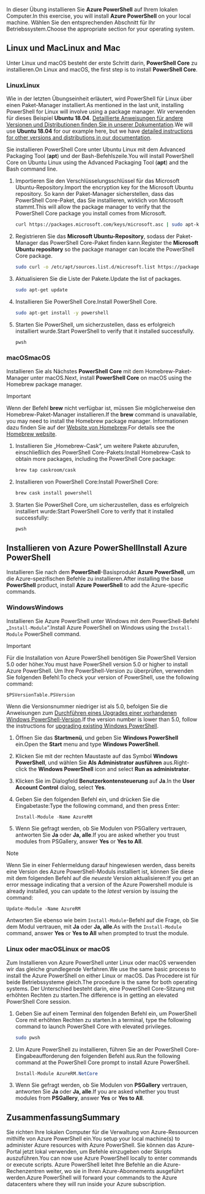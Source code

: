 <span data-ttu-id="34b69-101">In dieser Übung installieren Sie **Azure PowerShell** auf Ihrem lokalen Computer.</span><span class="sxs-lookup"><span data-stu-id="34b69-101">In this exercise, you will install **Azure PowerShell** on your local machine.</span></span> <span data-ttu-id="34b69-102">Wählen Sie den entsprechenden Abschnitt für Ihr Betriebssystem.</span><span class="sxs-lookup"><span data-stu-id="34b69-102">Choose the appropriate section for your operating system.</span></span>

## <a name="linux-and-mac"></a><span data-ttu-id="34b69-103">Linux und Mac</span><span class="sxs-lookup"><span data-stu-id="34b69-103">Linux and Mac</span></span>
<span data-ttu-id="34b69-104">Unter Linux und macOS besteht der erste Schritt darin, **PowerShell Core** zu installieren.</span><span class="sxs-lookup"><span data-stu-id="34b69-104">On Linux and macOS, the first step is to install **PowerShell Core**.</span></span>

### <a name="linux"></a><span data-ttu-id="34b69-105">Linux</span><span class="sxs-lookup"><span data-stu-id="34b69-105">Linux</span></span>
<span data-ttu-id="34b69-106">Wie in der letzten Übungseinheit erläutert, wird PowerShell für Linux über einen Paket-Manager installiert.</span><span class="sxs-lookup"><span data-stu-id="34b69-106">As mentioned in the last unit, installing PowerShell for Linux will involve using a package manager.</span></span> <span data-ttu-id="34b69-107">Wir verwenden für dieses Beispiel **Ubuntu 18.04**. [Detaillierte Anweisungen für andere Versionen und Distributionen finden Sie in unserer Dokumentation](https://docs.microsoft.com/powershell/scripting/setup/installing-powershell-core-on-linux).</span><span class="sxs-lookup"><span data-stu-id="34b69-107">We will use **Ubuntu 18.04** for our example here, but we have [detailed instructions for other versions and distributions in our documentation](https://docs.microsoft.com/powershell/scripting/setup/installing-powershell-core-on-linux).</span></span>

<span data-ttu-id="34b69-108">Sie installieren PowerShell Core unter Ubuntu Linux mit dem Advanced Packaging Tool (**apt**) und der Bash-Befehlszeile.</span><span class="sxs-lookup"><span data-stu-id="34b69-108">You will install PowerShell Core on Ubuntu Linux using the Advanced Packaging Tool (**apt**) and the Bash command line.</span></span> 

1. <span data-ttu-id="34b69-109">Importieren Sie den Verschlüsselungsschlüssel für das Microsoft Ubuntu-Repository.</span><span class="sxs-lookup"><span data-stu-id="34b69-109">Import the encryption key for the Microsoft Ubuntu repository.</span></span> <span data-ttu-id="34b69-110">So kann der Paket-Manager sicherstellen, dass das PowerShell Core-Paket, das Sie installieren, wirklich von Microsoft stammt.</span><span class="sxs-lookup"><span data-stu-id="34b69-110">This will allow the package manager to verify that the PowerShell Core package you install comes from Microsoft.</span></span>

    ```bash
    curl https://packages.microsoft.com/keys/microsoft.asc | sudo apt-key add -
    ```
1. <span data-ttu-id="34b69-111">Registrieren Sie das **Microsoft Ubuntu-Repository**, sodass der Paket-Manager das PowerShell Core-Paket finden kann.</span><span class="sxs-lookup"><span data-stu-id="34b69-111">Register the **Microsoft Ubuntu repository** so the package manager can locate the PowerShell Core package.</span></span>

    ```bash
    sudo curl -o /etc/apt/sources.list.d/microsoft.list https://packages.microsoft.com/config/ubuntu/18.04/prod.list
    ```

1. <span data-ttu-id="34b69-112">Aktualisieren Sie die Liste der Pakete.</span><span class="sxs-lookup"><span data-stu-id="34b69-112">Update the list of packages.</span></span>

    ```bash
    sudo apt-get update
    ```

1. <span data-ttu-id="34b69-113">Installieren Sie PowerShell Core.</span><span class="sxs-lookup"><span data-stu-id="34b69-113">Install PowerShell Core.</span></span>

    ```bash
    sudo apt-get install -y powershell
    ```

1. <span data-ttu-id="34b69-114">Starten Sie PowerShell, um sicherzustellen, dass es erfolgreich installiert wurde.</span><span class="sxs-lookup"><span data-stu-id="34b69-114">Start PowerShell to verify that it installed successfully.</span></span>

    ```bash
    pwsh
    ```

### <a name="macos"></a><span data-ttu-id="34b69-115">macOS</span><span class="sxs-lookup"><span data-stu-id="34b69-115">macOS</span></span>
<span data-ttu-id="34b69-116">Installieren Sie als Nächstes **PowerShell Core** mit dem Homebrew-Paket-Manager unter macOS.</span><span class="sxs-lookup"><span data-stu-id="34b69-116">Next, install **PowerShell Core** on macOS using the Homebrew package manager.</span></span>

> [!IMPORTANT]
> <span data-ttu-id="34b69-117">Wenn der Befehl **brew** nicht verfügbar ist, müssen Sie möglicherweise den Homebrew-Paket-Manager installieren.</span><span class="sxs-lookup"><span data-stu-id="34b69-117">If the **brew** command is unavailable, you may need to install the Homebrew package manager.</span></span> <span data-ttu-id="34b69-118">Informationen dazu finden Sie auf der [Website von Homebrew](https://brew.sh/).</span><span class="sxs-lookup"><span data-stu-id="34b69-118">For details see the [Homebrew website](https://brew.sh/).</span></span>

1. <span data-ttu-id="34b69-119">Installieren Sie „Homebrew-Cask“, um weitere Pakete abzurufen, einschließlich des PowerShell Core-Pakets:</span><span class="sxs-lookup"><span data-stu-id="34b69-119">Install Homebrew-Cask to obtain more packages, including the PowerShell Core package:</span></span>

    ```bash
    brew tap caskroom/cask
    ```
1. <span data-ttu-id="34b69-120">Installieren von PowerShell Core:</span><span class="sxs-lookup"><span data-stu-id="34b69-120">Install PowerShell Core:</span></span>

    ```bash
    brew cask install powershell
    ```

1. <span data-ttu-id="34b69-121">Starten Sie PowerShell Core, um sicherzustellen, dass es erfolgreich installiert wurde:</span><span class="sxs-lookup"><span data-stu-id="34b69-121">Start PowerShell Core to verify that it installed successfully:</span></span>

    ```bash
    pwsh
    ```

## <a name="install-azure-powershell"></a><span data-ttu-id="34b69-122">Installieren von Azure PowerShell</span><span class="sxs-lookup"><span data-stu-id="34b69-122">Install Azure PowerShell</span></span>
<span data-ttu-id="34b69-123">Installieren Sie nach dem **PowerShell**-Basisprodukt **Azure PowerShell**, um die Azure-spezifischen Befehle zu installieren.</span><span class="sxs-lookup"><span data-stu-id="34b69-123">After installing the base **PowerShell** product, install **Azure PowerShell** to add the Azure-specific commands.</span></span>

### <a name="windows"></a><span data-ttu-id="34b69-124">Windows</span><span class="sxs-lookup"><span data-stu-id="34b69-124">Windows</span></span>
<span data-ttu-id="34b69-125">Installieren Sie Azure PowerShell unter Windows mit dem PowerShell-Befehl „`Install-Module`“.</span><span class="sxs-lookup"><span data-stu-id="34b69-125">Install Azure PowerShell on Windows using the `Install-Module` PowerShell command.</span></span>

> [!IMPORTANT]
> <span data-ttu-id="34b69-126">Für die Installation von Azure PowerShell benötigen Sie PowerShell Version 5.0 oder höher.</span><span class="sxs-lookup"><span data-stu-id="34b69-126">You must have PowerShell version 5.0 or higher to install Azure PowerShell.</span></span> <span data-ttu-id="34b69-127">Um Ihre PowerShell-Version zu überprüfen, verwenden Sie folgenden Befehl:</span><span class="sxs-lookup"><span data-stu-id="34b69-127">To check your version of PowerShell, use the following command:</span></span> 
>
> `$PSVersionTable.PSVersion` 
>
><span data-ttu-id="34b69-128">Wenn die Versionsnummer niedriger ist als 5.0, befolgen Sie die Anweisungen zum [Durchführen eines Upgrades einer vorhandenen Windows PowerShell-Version](https://docs.microsoft.com/powershell/scripting/setup/installing-windows-powershell?view=powershell-6#upgrading-existing-windows-powershell).</span><span class="sxs-lookup"><span data-stu-id="34b69-128">If the version number is lower than 5.0, follow the instructions for [upgrading existing Windows PowerShell](https://docs.microsoft.com/powershell/scripting/setup/installing-windows-powershell?view=powershell-6#upgrading-existing-windows-powershell).</span></span>

1. <span data-ttu-id="34b69-129">Öffnen Sie das **Startmenü**, und geben Sie **Windows PowerShell** ein.</span><span class="sxs-lookup"><span data-stu-id="34b69-129">Open the **Start** menu and type **Windows PowerShell**.</span></span>
2. <span data-ttu-id="34b69-130">Klicken Sie mit der rechten Maustaste auf das Symbol **Windows PowerShell**, und wählen Sie **Als Administrator ausführen** aus.</span><span class="sxs-lookup"><span data-stu-id="34b69-130">Right-click the **Windows PowerShell** icon and select **Run as administrator**.</span></span>
3. <span data-ttu-id="34b69-131">Klicken Sie im Dialogfeld **Benutzerkontensteuerung** auf **Ja**.</span><span class="sxs-lookup"><span data-stu-id="34b69-131">In the **User Account Control** dialog, select **Yes**.</span></span>
4. <span data-ttu-id="34b69-132">Geben Sie den folgenden Befehl ein, und drücken Sie die Eingabetaste:</span><span class="sxs-lookup"><span data-stu-id="34b69-132">Type the following command, and then press Enter:</span></span>

    ```powershell
    Install-Module -Name AzureRM
    ```
5. <span data-ttu-id="34b69-133">Wenn Sie gefragt werden, ob Sie Modulen von PSGallery vertrauen, antworten Sie **Ja** oder **Ja, alle**.</span><span class="sxs-lookup"><span data-stu-id="34b69-133">If you are asked whether you trust modules from PSGallery, answer **Yes** or **Yes to All**.</span></span>

> [!NOTE]
> <span data-ttu-id="34b69-134">Wenn Sie in einer Fehlermeldung darauf hingewiesen werden, dass bereits eine Version des Azure PowerShell-Moduls installiert ist, können Sie diese mit dem folgenden Befehl auf die _neueste_ Version aktualisieren:</span><span class="sxs-lookup"><span data-stu-id="34b69-134">If you get an error message indicating that a version of the Azure Powershell module is already installed, you can update to the _latest_ version by issuing the command:</span></span>
> 
> `Update-Module -Name AzureRM`
> 
> <span data-ttu-id="34b69-135">Antworten Sie ebenso wie beim `Install-Module`-Befehl auf die Frage, ob Sie dem Modul vertrauen, mit **Ja** oder **Ja, alle**.</span><span class="sxs-lookup"><span data-stu-id="34b69-135">As with the `Install-Module` command, answer **Yes** or **Yes to All** when prompted to trust the module.</span></span>

### <a name="linux-or-macos"></a><span data-ttu-id="34b69-136">Linux oder macOS</span><span class="sxs-lookup"><span data-stu-id="34b69-136">Linux or macOS</span></span>
<span data-ttu-id="34b69-137">Zum Installieren von Azure PowerShell unter Linux oder macOS verwenden wir das gleiche grundlegende Verfahren.</span><span class="sxs-lookup"><span data-stu-id="34b69-137">We use the same basic process to install the Azure PowerShell on either Linux or macOS.</span></span> <span data-ttu-id="34b69-138">Das Procedere ist für beide Betriebssysteme gleich.</span><span class="sxs-lookup"><span data-stu-id="34b69-138">The procedure is the same for both operating systems.</span></span> <span data-ttu-id="34b69-139">Der Unterschied besteht darin, eine PowerShell Core-Sitzung mit erhöhten Rechten zu starten.</span><span class="sxs-lookup"><span data-stu-id="34b69-139">The difference is in getting an elevated PowerShell Core session.</span></span>

1. <span data-ttu-id="34b69-140">Geben Sie auf einem Terminal den folgenden Befehl ein, um PowerShell Core mit erhöhten Rechten zu starten.</span><span class="sxs-lookup"><span data-stu-id="34b69-140">In a terminal, type the following command to launch PowerShell Core with elevated privileges.</span></span>

    ```bash
    sudo pwsh
    ```

1. <span data-ttu-id="34b69-141">Um Azure PowerShell zu installieren, führen Sie an der PowerShell Core-Eingabeaufforderung den folgenden Befehl aus.</span><span class="sxs-lookup"><span data-stu-id="34b69-141">Run the following command at the PowerShell Core prompt to install Azure PowerShell.</span></span>

    ```powershell
    Install-Module AzureRM.NetCore
    ```

1. <span data-ttu-id="34b69-142">Wenn Sie gefragt werden, ob Sie Modulen von **PSGallery** vertrauen, antworten Sie **Ja** oder **Ja, alle**.</span><span class="sxs-lookup"><span data-stu-id="34b69-142">If you are asked whether you trust modules from **PSGallery**, answer **Yes** or **Yes to All**.</span></span>

## <a name="summary"></a><span data-ttu-id="34b69-143">Zusammenfassung</span><span class="sxs-lookup"><span data-stu-id="34b69-143">Summary</span></span>
<span data-ttu-id="34b69-144">Sie richten Ihre lokalen Computer für die Verwaltung von Azure-Ressourcen mithilfe von Azure PowerShell ein.</span><span class="sxs-lookup"><span data-stu-id="34b69-144">You setup your local machine(s) to administer Azure resources with Azure PowerShell.</span></span> <span data-ttu-id="34b69-145">Sie können das Azure-Portal jetzt lokal verwenden, um Befehle einzugeben oder Skripts auszuführen.</span><span class="sxs-lookup"><span data-stu-id="34b69-145">You can now use Azure PowerShell locally to enter commands or execute scripts.</span></span> <span data-ttu-id="34b69-146">Azure PowerShell leitet Ihre Befehle an die Azure-Rechenzentren weiter, wo sie in Ihren Azure-Abonnements ausgeführt werden.</span><span class="sxs-lookup"><span data-stu-id="34b69-146">Azure PowerShell will forward your commands to the Azure datacenters where they will run inside your Azure subscription.</span></span>
